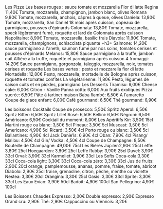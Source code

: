Les Pizze
Les bases rouges : sauce tomate et mozzarella Fior di latte
Regina
11,40€ 
Tomate, mozzarella, champignon, jambon blanc, olives
Romana
9,80€ 
Tomate, mozzarella, anchois, câpres à queue, olives
Daniela: 13,80€ 
Tomate, mozzarella, San Daniel 18 mois après cuisson, copeaux de parmigiano, pousses d'épinards
Colonnata: 13,80€ 
Tomate, mozzarella, speck légèrement fumé, roquette et lard de Colonnata après cuisson
Napolitaine: 8,90€ 
Tomate, mozzarella, basilic frais
Diavola: 11,80€ 
Tomate, mozzarella, champignons, schiacciata piquante
+h3+
Salmone: 14,20€ 
sauce parmigiano a l'aneth, saumon fumé par nos soins, tomates cerises et pousses d'épinards
Melanos: 15,80€ 
Sauce parmigiano à la truffe, jambon cuit Alfière à la truffe, roquette et parmigiano après cuisson
4 fromaggi: 14,20€ 
Sauce parmigiano, gorgonzola, taleggio, mozzarella, noix, tomates cerises et roquette
Les bases vertes : pesto et mozzarella fior di latte
Mortadella: 12,80€ 
Pesto, mozzarella, mortadelle de Bologne après cuisson, roquette et tomates confites
La végétarienne: 11,80€ 
Pesto, légumes de saison cuits et en pickles, parmigiano
Les Desserts
Tiramisu: 6,00€ 
Cheese cake: 6,00€ 
Citron - Vanille
Panna cotta: 6,00€ 
Aux fruits exotiques
Pizza sucrée: 6,50€ 
Pâte à tartiner maison
Baba flambé: 6,50€ 
A l'amaretto
Coupe de glace enfant: 6,00€ 
Café gourmand: 6,50€ 
Thé gourmand: 6,90€ 


Les boissons
Cocktails
Coupe de prosecco: 5,50€ 
Spritz Aperol: 6,50€ 
Spritz Bitter: 6,50€ 
Spritz Lillet Rosé: 6,50€ 
Bellini: 6,50€ 
Négroni: 6,50€ 
Américano: 6,50€ 
Cocktail du moment: 8,00€ 
Les Apéritifs
Kir: 3,50€ 15cl 
Martini rouge ou blanc: 3,50€ 5cl 
Pineau: 3,50€ 5cl 
Muscast: 3,50€ 5cl 
Americano: 4,90€ 5cl 
Ricard: 3,50€ 4cl 
Porto rouge ou blanc: 3,50€ 5cl 
Ballantines: 4,90€ 4cl 
Jack Danie’ls: 6,90€ 4cl 
Oban: 7,90€ 4cl 
Pisang/ Malibu: 4,50€ 4cl 
Gin/ Vodka: 4,50€ 4cl 
Coupe de Champagne: 8,50€ 
Bouteille de Champagne: 49,00€ 75cl 
Les Bières
Jupiler:2,90€ 25cl 
Leffe: 3,80€ 25cl 
Hoegaarden: 3,80€ 25cl 
Leffe Rubby: 3,90€ 25cl 
Duvel: 3,90€ 33cl 
Orval: 3,90€ 33cl 
Karmeliet: 3,90€ 33cl 
Les Softs
Coca-cola:3,30€ 33cl 
Coca-cola light: 3,30€ 33cl 
Coca-cola zéro: 3,30€ 33cl 
Jus de fruits: 2,90€ 20cl 
orange, pamplemousse, ananas, pomme, fraise, tomate, abricot
Diabolo: 2,90€ 25cl 
fraise, grenadine, citron, pêche, menthe ou violette
Nestea: 3,30€ 20cl 
Orangina: 3,30€ 25cl 
Oasis: 3,30€ 33cl 
Sprite: 3,30€ 33cl 
Les Eaux
Evian: 3,90€ 50cl 
Badoit: 4,90€ 100cl 
San Pellegrino: 4,90€ 100cl 

Les Boissons Chaudes
Expresso: 2,00€ 
Double expresso: 2,90€ 
Expresso Grand cru: 2,90€
Thé: 2,90€ 
Cappuccino ou Viennois: 3,20€ 

